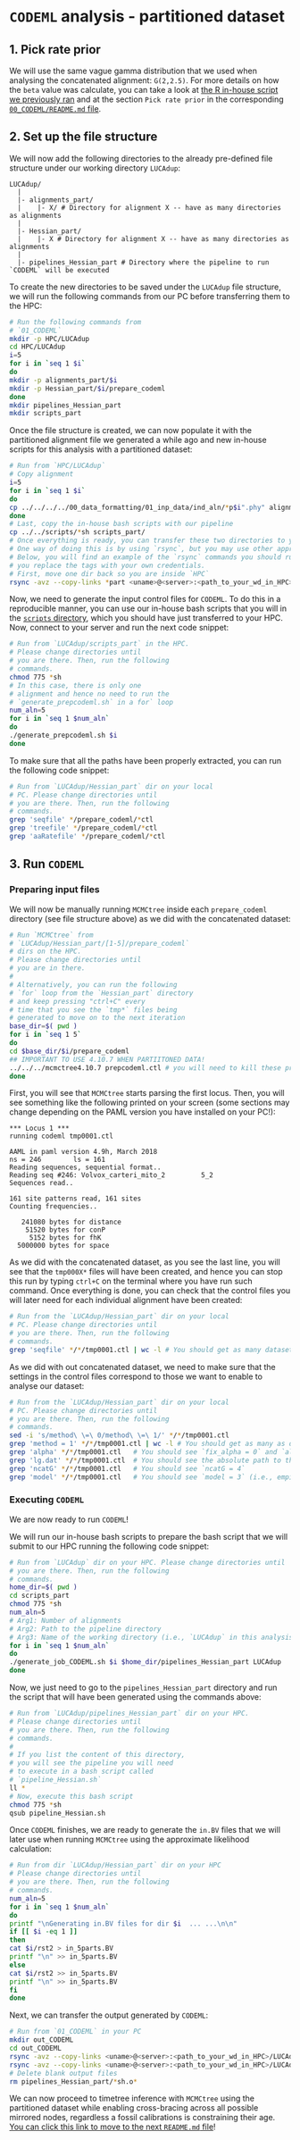 # `CODEML` analysis - partitioned dataset

## 1. Pick rate prior

We will use the same vague gamma distribution that we used when analysing the concatenated alignment: `G(2,2.5)`. For more details on how the `beta` value was calculate, you can take a look at [the R in-house script we previously ran](../00_CODEML/scripts/calculate_rateprior.R) and at the section `Pick rate prior` in the corresponding [`00_CODEML/README.md` file](../06_CODEML/README.md#1-pick-rate-prior).

## 2. Set up the file structure

We will now add the following directories to the already pre-defined file structure under our working directory `LUCAdup`:

```text
LUCAdup/
  |
  |- alignments_part/
  |    |- X/ # Directory for alignment X -- have as many directories as alignments
  |       
  |- Hessian_part/
  |    |- X # Directory for alignment X -- have as many directories as alignments
  |          
  |- pipelines_Hessian_part # Directory where the pipeline to run `CODEML` will be executed

```

To create the new directories to be saved under the `LUCAdup` file structure, we will run the following commands from our PC before transferring them to the HPC:

```sh
# Run the following commands from 
# `01_CODEML`
mkdir -p HPC/LUCAdup
cd HPC/LUCAdup 
i=5
for i in `seq 1 $i`
do
mkdir -p alignments_part/$i
mkdir -p Hessian_part/$i/prepare_codeml
done
mkdir pipelines_Hessian_part
mkdir scripts_part
```

Once the file structure is created, we can now populate it with the partitioned alignment file we generated a while ago and new in-house scripts for this analysis with a partitioned dataset:

```sh
# Run from `HPC/LUCAdup`
# Copy alignment
i=5
for i in `seq 1 $i`
do
cp ../../../../00_data_formatting/01_inp_data/ind_aln/*p$i".phy" alignments_part/$i
done
# Last, copy the in-house bash scripts with our pipeline
cp ../../scripts/*sh scripts_part/
# Once everything is ready, you can transfer these two directories to your cluster!
# One way of doing this is by using `rsync`, but you may use other approaches.
# Below, you will find an example of the `rsync` commands you should run once
# you replace the tags with your own credentials.
# First, move one dir back so you are inside `HPC`
rsync -avz --copy-links *part <uname>@<server>:<path_to_your_wd_in_HPC>/LUCAdup
```

Now, we need to generate the input control files for `CODEML`. To do this in a reproducible manner, you can use our in-house bash scripts that you will in the [`scripts` directory](01_PAML/00_CODEML/scripts), which you should have just transferred to your HPC. Now, connect to your server and run the next code snippet:

```sh
# Run from `LUCAdup/scripts_part` in the HPC.
# Please change directories until
# you are there. Then, run the following
# commands.
chmod 775 *sh
# In this case, there is only one 
# alignment and hence no need to run the 
# `generate_prepcodeml.sh` in a for` loop
num_aln=5
for i in `seq 1 $num_aln`
do
./generate_prepcodeml.sh $i
done
```

To make sure that all the paths have been properly extracted, you can run the following code snippet:

```sh
# Run from `LUCAdup/Hessian_part` dir on your local
# PC. Please change directories until
# you are there. Then, run the following
# commands.
grep 'seqfile' */prepare_codeml/*ctl
grep 'treefile' */prepare_codeml/*ctl
grep 'aaRatefile' */prepare_codeml/*ctl
```

## 3. Run `CODEML`

### Preparing input files

We will now be manually running `MCMCtree` inside each `prepare_codeml` directory (see file structure above) as we did with the concatenated dataset:

```sh
# Run `MCMCtree` from
# `LUCAdup/Hessian_part/[1-5]/prepare_codeml`
# dirs on the HPC. 
# Please change directories until
# you are in there.
#
# Alternatively, you can run the following
# `for` loop from the `Hessian_part` directory
# and keep pressing "ctrl+C" every
# time that you see the `tmp*` files being
# generated to move on to the next iteration
base_dir=$( pwd )
for i in `seq 1 5`
do
cd $base_dir/$i/prepare_codeml
## IMPORTANT TO USE 4.10.7 WHEN PARTIITONED DATA!
../../../mcmctree4.10.7 prepcodeml.ctl # you will need to kill these processes as soon as you have the files you need!
done
```

First, you will see that `MCMCtree` starts parsing the first locus. Then, you will see something like the following printed on your screen (some sections may change depending on the PAML version you have installed on your PC!):

```text
*** Locus 1 ***
running codeml tmp0001.ctl

AAML in paml version 4.9h, March 2018
ns = 246        ls = 161
Reading sequences, sequential format..
Reading seq #246: Volvox_carteri_mito_2         5_2
Sequences read..

161 site patterns read, 161 sites
Counting frequencies..

   241080 bytes for distance
    51520 bytes for conP
     5152 bytes for fhK
  5000000 bytes for space
```

As we did with the concatenated dataset, as you see the last line, you will see that the `tmp000X*` files will have been created, and hence you can stop this run by typing `ctrl+C` on the terminal where you have run such command. Once everything is done, you can check that the control files you will later need for each individual alignment have been created:

```sh
# Run from the `LUCAdup/Hessian_part` dir on your local
# PC. Please change directories until
# you are there. Then, run the following
# commands.
grep 'seqfile' */*/tmp0001.ctl | wc -l # You should get as many datasets as you have, in this case 5
```

As we did with out concatenated dataset, we need to make sure that the settings in the control files correspond to those we want to enable to analyse our dataset:

```sh
# Run from the `LUCAdup/Hessian_part` dir on your local
# PC. Please change directories until
# you are there. Then, run the following
# commands.
sed -i 's/method\ \=\ 0/method\ \=\ 1/' */*/tmp0001.ctl
grep 'method = 1' */*/tmp0001.ctl | wc -l # You should get as many as datasets you have
grep 'alpha' */*/tmp0001.ctl   # You should see `fix_alpha = 0` and `alpha = 0.5`
grep 'lg.dat' */*/tmp0001.ctl  # You should see the absolute path to the `lg.dat` file in your system
grep 'ncatG' */*/tmp0001.ctl   # You should see `ncatG = 4`
grep 'model' */*/tmp0001.ctl   # You should see `model = 3` (i.e., empirical+F model)
```

### Executing `CODEML`

We are now ready to run `CODEML`!

We will run our in-house bash scripts to prepare the bash script that we will submit to our HPC running the following code snippet:

```sh
# Run from `LUCAdup` dir on your HPC. Please change directories until
# you are there. Then, run the following
# commands.
home_dir=$( pwd )
cd scripts_part
chmod 775 *sh
num_aln=5
# Arg1: Number of alignments
# Arg2: Path to the pipeline directory
# Arg3: Name of the working directory (i.e., `LUCAdup` in this analysis)
for i in `seq 1 $num_aln`
do
./generate_job_CODEML.sh $i $home_dir/pipelines_Hessian_part LUCAdup
done
```

Now, we just need to go to the `pipelines_Hessian_part` directory and run the script that will have been generated using the commands above:

```sh
# Run from `LUCAdup/pipelines_Hessian_part` dir on your HPC.
# Please change directories until
# you are there. Then, run the following
# commands.
#
# If you list the content of this directory,
# you will see the pipeline you will need 
# to execute in a bash script called
# `pipeline_Hessian.sh`
ll *
# Now, execute this bash script
chmod 775 *sh
qsub pipeline_Hessian.sh
```

Once `CODEML` finishes, we are ready to generate the `in.BV` files that we will later use when running `MCMCtree` using the approximate likelihood calculation:

```sh
# Run from dir `LUCAdup/Hessian_part` dir on your HPC
# Please change directories until
# you are there. Then, run the following
# commands.
num_aln=5
for i in `seq 1 $num_aln`
do
printf "\nGenerating in.BV files for dir $i  ... ...\n\n"
if [[ $i -eq 1 ]]
then
cat $i/rst2 > in_5parts.BV
printf "\n" >> in_5parts.BV
else
cat $i/rst2 >> in_5parts.BV
printf "\n" >> in_5parts.BV
fi
done
```

Next, we can transfer the output generated by `CODEML`:

```sh
# Run from `01_CODEML` in your PC
mkdir out_CODEML
cd out_CODEML
rsync -avz --copy-links <uname>@<server>:<path_to_your_wd_in_HPC>/LUCAdup/Hessian_part .
rsync -avz --copy-links <uname>@<server>:<path_to_your_wd_in_HPC>/LUCAdup/pipelines_Hessian_part .
# Delete blank output files
rm pipelines_Hessian_part/*sh.o*
```

We can now proceed to timetree inference with `MCMCtree` using the partitioned dataset while enabling cross-bracing across all possible mirrored nodes, regardless a fossil calibrations is constraining their age. [You can click this link to move to the next `README.md` file](../05_MCMCtree_part/README.md)!
